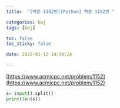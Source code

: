 ```yaml
---
title:  "[백준 1152번][Python] 백준 1152번 "

categories: boj
tags: [boj]

toc: false
toc_sticky: false

date: 2022-01-12 14:38:24

---
```

[https://www.acmicpc.net/problem/1152](https://www.acmicpc.net/problem/1152)

```python
s= input().split()
print(len(s))

```